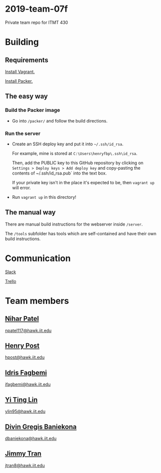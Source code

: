 # 2019-team-07f
Private team repo for ITMT 430

# Building

## Requirements

[Install Vagrant.](https://www.vagrantup.com/intro/getting-started/install.html)

[Install Packer.](https://packer.io/)

## The easy way

### Build the Packer image 

- Go into `/packer/` and follow the build directions.

### Run the server

- Create an SSH deploy key and put it into `~/.ssh/id_rsa`.

  For example, mine is stored at `C:\Users\henryfbp\.ssh\id_rsa`.

  Then, add the PUBLIC key to this GitHub repository by clicking on
  `Settings > Deploy keys > Add deploy key` and copy-pasting the
  contents of ~/.ssh/id_rsa.pub` into the text box.
  
  If your private key isn't in the place it's expected to be, then
  `vagrant up` will error.

- Run `vagrant up` in this directory!

## The manual way
There are manual build instructions for the webserver inside `/server`.

The `/tools` subfolder has tools which are self-contained and have their own
build instructions.

# Communication

[Slack](https://itmt-430-group.slack.com)

[Trello](https://trello.com/b/03OdRjtq/2019-team-07f)

# Team members

## [Nihar Patel](https://github.com/npatel117)
npatel117@hawk.iit.edu

## [Henry Post](https://github.com/HenryFBP)
hpost@hawk.iit.edu

## [Idris Fagbemi](https://github.com/stwins60)
ifagbemi@hawk.iit.edu

## [Yi Ting Lin](https://github.com/YiTing7092)
ylin95@hawk.iit.edu
  
## [Divin Gregis Baniekona](https://github.com/anokeinab)
dbaniekona@hawk.iit.edu

## [Jimmy Tran](https://github.com/jtron82)
jtran8@hawk.iit.edu
